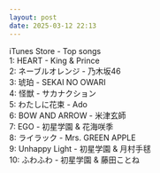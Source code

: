 ```yaml
---
layout: post
date: 2025-03-12 22:13
---
```


iTunes Store - Top songs<br />
1: HEART - King & Prince<br />
2: ネーブルオレンジ - 乃木坂46<br />
3: 琥珀 - SEKAI NO OWARI<br />
4: 怪獣 - サカナクション<br />
5: わたしに花束 - Ado<br />
6: BOW AND ARROW - 米津玄師<br />
7: EGO - 初星学園 & 花海咲季<br />
8: ライラック - Mrs. GREEN APPLE<br />
9: Unhappy Light - 初星学園 & 月村手毬<br />
10: ふわふわ - 初星学園 & 藤田ことね<br />
